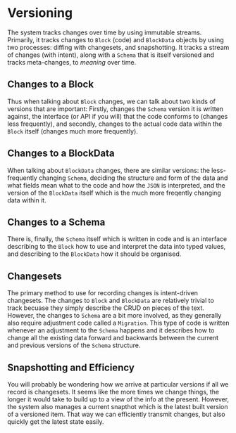 # Versioning

The system tracks changes over time by using immutable streams. Primarily, it tracks changes to `Block` (code) and `BlockData` objects by using two processes: diffing with changesets, and snapshotting. It tracks a stream of changes (with intent), along with a `Schema` that is itself versioned and tracks meta-changes, to *meaning* over time.

## Changes to a Block

Thus when talking about `Block` changes, we can talk about two kinds of versions that are important: Firstly, changes the `Schema` version it is written against, the interface (or API if you will) that the code conforms to (changes less frequently), and secondly, changes to the actual code data within the `Block` itself (changes much more frequently).

## Changes to a BlockData

When talking about `BlockData` changes, there are similar versions: the less-frequently changing `Schema`, deciding the structure and form of the data and what fields mean what to the code and how the `JSON` is interpreted, and the version of the `BlockData` itself which is the much more freqently changing data within it.

## Changes to a Schema

There is, finally, the `Schema` itself which is written in code and is an interface describing to the `Block` how to use and interpret the data into typed values, and describing to the `BlockData` how it should be organised.

## Changesets

The primary method to use for recording changes is intent-driven changesets. The changes to `Block` and `BlockData` are relatively trivial to track becuase they simply describe the CRUD on pieces of the text. However, the changes to `Schema` are a bit more involved, as they generally also require adjustment code called a `Migration`. This type of code is written whenever an adjustment to the `Schema` happens and it describes how to change all the existing data forward and backwards between the current and previous versions of the `Schema` structure.

## Snapshotting and Efficiency

You will probably be wondering how we arrive at particular versions if all we record is changesets. It seems like the more times we change things, the longer it would take to build up to a view of the info at the present. However, the system also manages a current snapthot which is the latest built version of a versioned item. That way we can efficiently transmit changes, but also quickly get the latest state easily.

